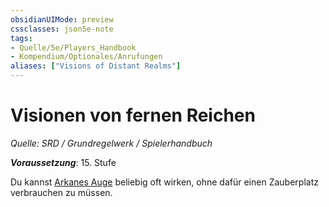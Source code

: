 ```yaml
---
obsidianUIMode: preview
cssclasses: json5e-note
tags:
- Quelle/5e/Players_Handbook
- Kompendium/Optionales/Anrufungen
aliases: ["Visions of Distant Realms"]
---
```

# Visionen von fernen Reichen
*Quelle: SRD / Grundregelwerk / Spielerhandbuch*  

***Voraussetzung***: 15. Stufe

Du kannst [Arkanes Auge](../../Zauber/Arkanes-Auge.md) beliebig oft wirken, ohne dafür einen Zauberplatz verbrauchen zu müssen. 